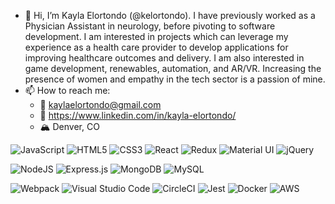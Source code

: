 - 👋  Hi, I’m Kayla Elortondo (@kelortondo). I have previously worked as a Physician Assistant in neurology, before pivoting to software development. I am interested in projects which can leverage my experience as a health care provider to develop applications for improving healthcare outcomes and delivery. I am also interested in game development, renewables, automation, and AR/VR. Increasing the presence of women and empathy in the tech sector is a passion of mine. 
- 📫 How to reach me:
  - 📧 kaylaelortondo@gmail.com
  - 🔗  https://www.linkedin.com/in/kayla-elortondo/
  - 🏔 Denver, CO 
<p float="left">
  <img alt="JavaScript" src="https://img.shields.io/badge/javascript-%23323330.svg?&style=for-the-badge&logo=javascript&logoColor=%23F7DF1E"/>
  <img alt="HTML5" src="https://img.shields.io/badge/html5-%23E34F26.svg?&style=for-the-badge&logo=html5&logoColor=white"/>
  <img alt="CSS3" src="https://img.shields.io/badge/css3-%231572B6.svg?&style=for-the-badge&logo=css3&logoColor=white"/>
  <img alt="React" src="https://img.shields.io/badge/react-%2320232a.svg?&style=for-the-badge&logo=react&logoColor=%2361DAFB"/>
  <img alt="Redux" src="https://img.shields.io/badge/redux-%23593d88.svg?&style=for-the-badge&logo=redux&logoColor=white"/>
  <img alt="Material UI" src="https://img.shields.io/badge/materialui-%230081CB.svg?&style=for-the-badge&logo=material-ui&logoColor=white"/>
  <img alt="jQuery" src="https://img.shields.io/badge/jquery-%230769AD.svg?&style=for-the-badge&logo=jquery&logoColor=white"/>
  
</p>
<p float="left">
  <img alt="NodeJS" src="https://img.shields.io/badge/node.js-%2343853D.svg?&style=for-the-badge&logo=node.js&logoColor=white"/>
  <img alt="Express.js" src="https://img.shields.io/badge/express.js-%23404d59.svg?&style=for-the-badge"/>
  <img alt="MongoDB" src ="https://img.shields.io/badge/MongoDB-%234ea94b.svg?&style=for-the-badge&logo=mongodb&logoColor=white"/>
  <img alt="MySQL" src="https://img.shields.io/badge/mysql-%2300f.svg?&style=for-the-badge&logo=mysql&logoColor=white"/>
</p>
<p float="left">
  <img alt="Webpack" src="https://img.shields.io/badge/webpack-%238DD6F9.svg?&style=for-the-badge&logo=webpack&logoColor=black" />
  <img alt="Visual Studio Code" src="https://img.shields.io/badge/VisualStudioCode-0078d7.svg?&style=for-the-badge&logo=visual-studio-code&logoColor=white"/>
  <img alt="CircleCI" src="https://img.shields.io/badge/CIRCLECI-%23161616.svg?&style=for-the-badge&logo=circleci&logoColor=white"/>
  <img alt="Jest" src="https://img.shields.io/badge/-jest-%23C21325?&style=for-the-badge&logo=jest&logoColor=white"/>
  <img alt="Docker" src="https://img.shields.io/badge/docker-%230db7ed.svg?&style=for-the-badge&logo=docker&logoColor=white"/>
  <img alt="AWS" src="https://img.shields.io/badge/AWS-%23FF9900.svg?&style=for-the-badge&logo=amazon-aws&logoColor=white"/>
</p>


  <!---
kelortondo/kelortondo is a ✨ special ✨ repository because its `README.md` (this file) appears on your GitHub profile.
You can click the Preview link to take a look at your changes.
--->
